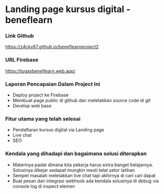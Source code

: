 <h1>Landing page kursus digital - beneflearn</h1>


<h3>Link Github</h3>
<a href="https://z4cky87.github.io/beneflearnproject2">https://z4cky87.github.io/beneflearnproject2</a> 

<h3>URL Firebase</h3>
<a href="https://tugasbeneflearn.web.app/">https://tugasbeneflearn.web.app/</a> 

<h3>Laporan Pencapaian Dalam Project Ini</h3>
<ul>
    <li>Deploy project ke Firebase</li>
    <li>Membuat page public di github dan meletakkan source code di git</li>
    <li>Develop web base</li>
</ul>


<h3>Fitur utama yang telah selesai</h3>
<ul>
    <li>Pendaftaran kursus digital via Landing page</li>
    <li>Live chat</li>
    <li>SEO</li>
</ul>


<h3>Kendala yang dihadapi dan bagaimana solusi diterapkan</h3>

<ul>
    <li>Materinya padat dimana kita pekerja harus extra banget belajarnya. Solusinya dikejar sedapat mungkin mesti telat setor latihan</li>
    <li>Sempet masalah meletakkan live chat tapi akhirnya di cari cari dapat</li>
    <li>Buat pesan dan integrasi webhook ada kendala solusinya di debug via console log di inspect elemen</li>
</ul>
